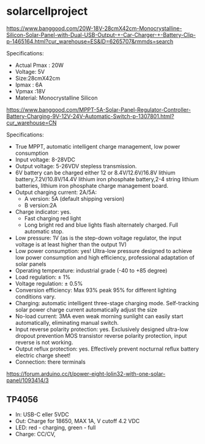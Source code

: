 # solarcellproject

https://www.banggood.com/20W-18V-28cmX42cm-Monocrystalline-Silicon-Solar-Panel-with-Dual-USB-Output-+-Car-Charger-+-Battery-Clip-p-1465164.html?cur_warehouse=ES&ID=6265707&rmmds=search

Specifications:

* Actual Pmax : 20W
* Voltage: 5V
* Size:28cmX42cm
* Ipmax : 6A
* Vpmax :18V 
* Material: Monocrystalline Silicon


https://www.banggood.com/MPPT-5A-Solar-Panel-Regulator-Controller-Battery-Charging-9V-12V-24V-Automatic-Switch-p-1307801.html?cur_warehouse=CN

Specifications:

* True MPPT, automatic intelligent charge management, low power consumption
* Input voltage: 8-28VDC
* Output voltage: 5-26VDV stepless transmission.
* 6V battery can be charged either 12 or 8.4V/12.6V/16.8V lithium battery,7.2V/10.8V/14.4V lithium iron phosphate battery,2-4 string lithium batteries, lithium iron phosphate charge management board.
* Output charging current: 2A/5A:
  * A version: 5A (default shipping version)
  * B version:2A 
* Charge indicator: yes.
  * Fast charging red light
  * Long bright red and blue lights flash alternately charged. Full automatic stop.
* Low pressure: 1V (as is the step-down voltage regulator, the input voltage is at least higher than the output 1V)
* Low power consumption: yes! Ultra-low pressure designed to achieve low power consumption and high efficiency, professional adaptation of solar panels
* Operating temperature: industrial grade (-40 to +85 degree)
* Load regulation: ± 1%
* Voltage regulation: ± 0.5%
* Conversion efficiency: Max 93% peak 95% for different lighting conditions vary.
* Charging: automatic intelligent three-stage charging mode. Self-tracking solar power charge current automatically adjust the size
* No-load current: 3MA even weak morning sunlight can easily start automatically, eliminating manual switch.
* Input reverse polarity protection: yes. Exclusively designed ultra-low dropout prevention MOS transistor reverse polarity protection, input reverse is not working.
* Output reflux protection: yes. Effectively prevent nocturnal reflux battery electric charge sheet!
* Connection: there terminals


https://forum.arduino.cc/t/power-eight-lolin32-with-one-solar-panel/1093414/3

## TP4056

* In: USB-C eller 5VDC
* Out: Charge for 18650, MAX 1A, V cutoff 4.2 VDC
* LED: red - charging, green - full
* Charge: CC/CV, 
